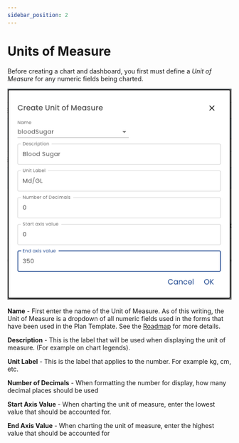 ```yaml
---
sidebar_position: 2
---
```


# Units of Measure

Before creating a chart and dashboard, you first must define a *Unit of Measure* for any numeric fields being charted.

![Unit of Measure](img/unit-of-measure.png)

**Name** - First enter the name of the Unit of Measure. As of this writing, the Unit of Measure is a dropdown of all numeric fields used in the forms that have been used in the Plan Template.  See the [Roadmap](/docs/roadmap#units-of-measure) for more details.

**Description** - This is the label that will be used when displaying the unit of measure. (For example on chart legends).

**Unit Label** - This is the label that applies to the number.  For example kg, cm, etc.

**Number of Decimals** - When formatting the number for display, how many decimal places should be used

**Start Axis Value** - When charting the unit of measure, enter the lowest value that should be accounted for.

**End Axis Value** - When charting the unit of measure, enter the highest value that should be accounted for